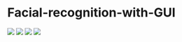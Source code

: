 # Facial-recognition-with-GUI


<img src="https://user-images.githubusercontent.com/119765748/206347225-57a652d1-53d4-4352-b5d2-678c237053de.JPG">

<img src="https://user-images.githubusercontent.com/119765748/206347221-86f4833d-9bb2-4bab-b55c-6ba1afc6e1ed.JPG">

<img src="https://user-images.githubusercontent.com/119765748/206347227-14c65372-1229-4819-8b00-6d0181b68b48.JPG">

<img src="https://user-images.githubusercontent.com/119765748/206347217-a39c3166-9745-4c27-a4a6-47382020d4f5.JPG">
